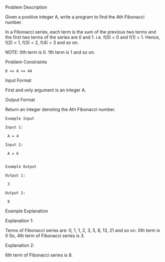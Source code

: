 Problem Description

Given a positive integer A, write a program to find the Ath Fibonacci number.

In a Fibonacci series, each term is the sum of the previous two terms and the first two terms of the series are 0 and 1. i.e. f(0) = 0 and f(1) = 1. Hence, f(2) = 1, f(3) = 2, f(4) = 3 and so on.

NOTE: 0th term is 0. 1th term is 1 and so on.



Problem Constraints
    
    0 <= A <= 44
    


Input Format

First and only argument is an integer A.



Output Format

Return an integer denoting the Ath Fibonacci number.



    Example Input
    
    Input 1:
    
     A = 4
    
    Input 2:
    
     A = 6
    
    
    Example Output
    
    Output 1:
    
     3
    
    Output 2:
    
     8


Example Explanation

Explanation 1:

 Terms of Fibonacci series are: 0, 1, 1, 2, 3, 5, 8, 13, 21 and so on.
 0th term is 0 So, 4th term of Fibonacci series is 3. 

Explanation 2:

 6th term of Fibonacci series is 8.